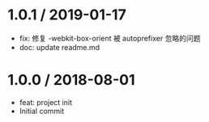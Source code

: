
1.0.1 / 2019-01-17
==================

  * fix: 修复 -webkit-box-orient 被 autoprefixer 忽略的问题
  * doc: update readme.md

1.0.0 / 2018-08-01
==================

  * feat: project init
  * Initial commit
